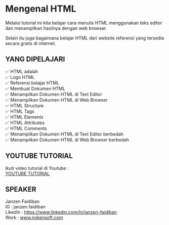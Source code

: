 # Mengenal HTML

Melalui tutorial ini kita belajar cara menulis HTML menggunakan teks editor dan menampilkan hasilnya dengan web browser.

Selain itu juga bagaimana belajar HTML dari website referensi yang tersedia secara gratis di internet.

## YANG DIPELAJARI
✅ HTML adalah <br>
✅ Logo HTML <br>
✅ Referensi belajar HTML <br>
✅ Membuat Dokumen HTML <br>
✅ Menampilkan Dokumen HTML di Text Editor <br>
✅ Menampilkan Dokumen HTML di Web Browser <br>
✅ HTML Structure <br>
✅ HTML Tags <br>
✅ HTML Elements <br>
✅ HTML Attributes <br>
✅ HTML Comments <br>
✅ Menampilkan Dokumen HTML di Text Editor berbedah <br>
✅ Menampilkan Dokumen HTML di Web Browser berbedah <br>

## YOUTUBE TUTORIAL

Ikuti video tutorial di Youtube : <br>
[YOUTUBE TUTORIAL](https://youtu.be/r7nrMk6XuvY)

## SPEAKER
Janzen Faidiban <br>
IG : janzen.faidiban <br>
LikedIn : https://www.linkedin.com/in/janzen-faidiban <br>
Work : www.nokensoft.com <br>
